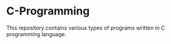 # C-Programming
This repository contains various types of programs written in C programming language.
